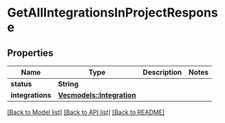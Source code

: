 # GetAllIntegrationsInProjectResponse

## Properties

Name | Type | Description | Notes
------------ | ------------- | ------------- | -------------
**status** | **String** |  | 
**integrations** | [**Vec<models::Integration>**](Integration.md) |  | 

[[Back to Model list]](../README.md#documentation-for-models) [[Back to API list]](../README.md#documentation-for-api-endpoints) [[Back to README]](../README.md)


